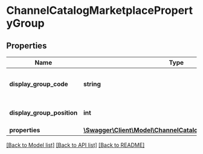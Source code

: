 # ChannelCatalogMarketplacePropertyGroup

## Properties
Name | Type | Description | Notes
------------ | ------------- | ------------- | -------------
**display_group_code** | **string** | Indicate the code identifier of the group | 
**display_group_position** | **int** | Indicate the position of the group | 
**properties** | [**\Swagger\Client\Model\ChannelCatalogMarketplaceProperty[]**](ChannelCatalogMarketplaceProperty.md) |  | 

[[Back to Model list]](../README.md#documentation-for-models) [[Back to API list]](../README.md#documentation-for-api-endpoints) [[Back to README]](../README.md)


